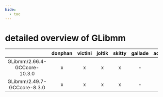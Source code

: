 ```yaml
---
hide:
  - toc
---
```


detailed overview of GLibmm
===========================

| |donphan|victini|joltik|skitty|gallade|accelgor|swalot|doduo|
| :---: | :---: | :---: | :---: | :---: | :---: | :---: | :---: | :---: |
|GLibmm/2.66.4-GCCcore-10.3.0|x|x|x|x|-|-|x|x|
|GLibmm/2.49.7-GCCcore-8.3.0|x|x|x|x|-|-|-|x|
